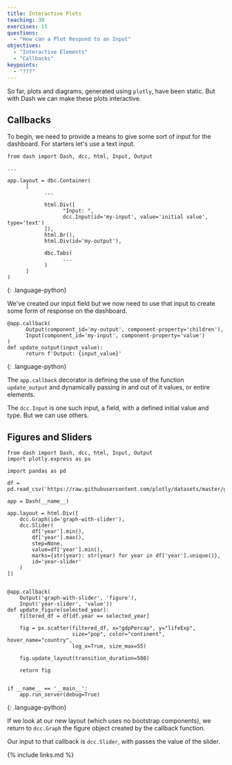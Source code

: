 ```yaml
---
title: Interactive Plots
teaching: 30
exercises: 15
questions:
  - "How can a Plot Respond to an Input"
objectives:
  - "Interactive Elements"
  - "Callbacks"
keypoints:
  - "???"
---
```


So far, plots and diagrams, generated using `plotly`, have been static. But with Dash we can make these plots interactive.

## Callbacks

To begin, we need to provide a means to give some sort of input for the dashboard. For starters let's use a text input.

```
from dash import Dash, dcc, html, Input, Output

...

app.layout = dbc.Container(
      [
            ...

            html.Div([
                  "Input: ",
                  dcc.Input(id='my-input', value='initial value', type='text')
            ]),
            html.Br(),
            html.Div(id='my-output'),

            dbc.Tabs(
                  ...
            )
      ]
)

```

{: .language-python}

We've created our input field but we now need to use that input to create some form of response on the dashboard.

```
@app.callback(
      Output(component_id='my-output', component-property='children'),
      Input(component_id='my-input', component-property='value')
)
def update_output(input_value):
      return f'Output: {input_value}'

```

{: .language-python}

The `app.callback` decorator is defining the use of the function `update_output` and dynamically passing in and out of it values, or entire elements.

The `dcc.Input` is one such input, a field, with a defined initial value and type. But we can use others.

## Figures and Sliders

```
from dash import Dash, dcc, html, Input, Output
import plotly.express as px

import pandas as pd

df = pd.read_csv('https://raw.githubusercontent.com/plotly/datasets/master/gapminderDataFiveYear.csv')

app = Dash(__name__)

app.layout = html.Div([
    dcc.Graph(id='graph-with-slider'),
    dcc.Slider(
        df['year'].min(),
        df['year'].max(),
        step=None,
        value=df['year'].min(),
        marks={str(year): str(year) for year in df['year'].unique()},
        id='year-slider'
    )
])


@app.callback(
    Output('graph-with-slider', 'figure'),
    Input('year-slider', 'value'))
def update_figure(selected_year):
    filtered_df = df[df.year == selected_year]

    fig = px.scatter(filtered_df, x="gdpPercap", y="lifeExp",
                     size="pop", color="continent", hover_name="country",
                     log_x=True, size_max=55)

    fig.update_layout(transition_duration=500)

    return fig


if __name__ == '__main__':
    app.run_server(debug=True)
```

{: .language-python}

If we look at our new layout (which uses no bootstrap components), we return to `dcc.Graph` the figure object created by the callback function.

Our input to that callback is `dcc.Slider`, with passes the value of the slider.

{% include links.md %}
